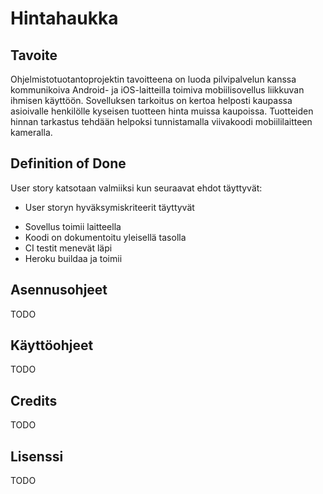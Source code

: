 # Hintahaukka

## Tavoite

Ohjelmistotuotantoprojektin tavoitteena on luoda pilvipalvelun kanssa kommunikoiva Android- ja iOS-laitteilla toimiva
mobiilisovellus liikkuvan ihmisen käyttöön. Sovelluksen tarkoitus on kertoa helposti kaupassa asioivalle henkilölle kyseisen
tuotteen hinta muissa kaupoissa. Tuotteiden hinnan tarkastus tehdään helpoksi tunnistamalla viivakoodi mobiililaitteen
kameralla.

## Definition of Done

User story katsotaan valmiiksi kun seuraavat ehdot täyttyvät:

* User storyn hyväksymiskriteerit täyttyvät
<!--
* All tests pass successfully
* The line coverage of tests is decent  
-->
* Sovellus toimii laitteella
* Koodi on dokumentoitu yleisellä tasolla
* CI testit menevät läpi
* Heroku buildaa ja toimii

## Asennusohjeet

TODO

## Käyttöohjeet

TODO

## Credits

TODO

## Lisenssi

TODO
